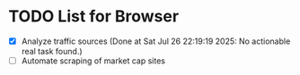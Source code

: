 # TODO List for Browser

- [x] Analyze traffic sources  (Done at Sat Jul 26 22:19:19 2025: No actionable real task found.)
- [ ] Automate scraping of market cap sites